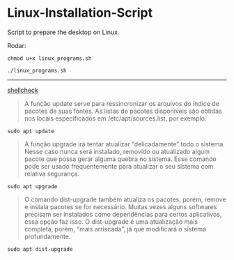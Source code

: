 # Linux-Installation-Script
Script to prepare the desktop on Linux.

Rodar:

`chmod u+x linux_programs.sh `

`./linux_programs.sh`

---

[shellcheck](https://www.shellcheck.net/)

> A função update serve para ressincronizar os arquivos do índice de pacotes de suas fontes. As listas de pacotes disponíveis são obtidas nos locais especificados em /etc/apt/sources.list, por exemplo. 

`sudo apt update`

> A função upgrade irá tentar atualizar “delicadamente” todo o sistema. Nesse caso nunca será instalado, removido ou atualizado algum pacote que possa gerar alguma quebra no sistema. Esse comando pode ser usado frequentemente para atualizar o seu sistema com relativa segurança. 

`sudo apt upgrade`

> O comando dist-upgrade também atualiza os pacotes, porém, remove e instala pacotes se for necessário. Muitas vezes alguns softwares precisam ser instalados como dependências para certos aplicativos, essa opção faz isso. O dist-upgrade é uma atualização mais completa, porém, “mais arriscada”, já que modificará o sistema profundamente.

`sudo apt dist-upgrade`
